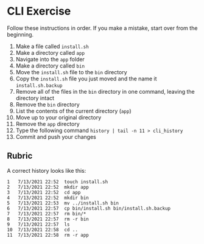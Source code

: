 # CLI Exercise

Follow these instructions in order. If you make a mistake, start over from the beginning.

1. Make a file called `install.sh`
1. Make a directory called `app`
1. Navigate into the `app` folder
1. Make a directory called `bin`
1. Move the `install.sh` file to the `bin` directory
1. Copy the `install.sh` file you just moved and the name it `install.sh.backup` 
1. Remove all of the files in the `bin` directory in one command, leaving the directory intact
1. Remove the `bin` directory
1. List the contents of the current directory (`app`)
1. Move up to your original directory
1. Remove the `app` directory
1. Type the following command `history | tail -n 11 > cli_history`
1. Commit and push your changes

## Rubric

A correct history looks like this:

```
1   7/13/2021 22:52  touch install.sh
2   7/13/2021 22:52  mkdir app
3   7/13/2021 22:52  cd app
4   7/13/2021 22:52  mkdir bin
5   7/13/2021 22:53  mv ../install.sh bin
6   7/13/2021 22:57  cp bin/install.sh bin/install.sh.backup
7   7/13/2021 22:57  rm bin/*
8   7/13/2021 22:57  rm -r bin
9   7/13/2021 22:57  ls
10  7/13/2021 22:58  cd ..
11  7/13/2021 22:58  rm -r app
```
